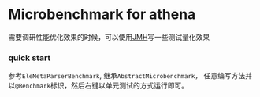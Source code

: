 # Microbenchmark for athena

需要调研性能优化效果的时候，可以使用[JMH](http://openjdk.java.net/projects/code-tools/jmh/)写一些测试量化效果

### quick start

参考`EleMetaParserBenchmark`, 继承`AbstractMicrobenchmark`， 任意编写方法并以`@Benchmark`标识，然后右键以单元测试的方式运行即可。
